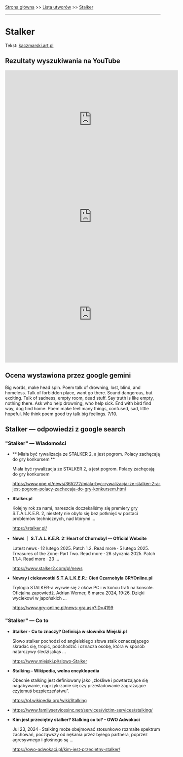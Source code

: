 [Strona główna](../index.md) >> [Lista utworów](../list.md) >> [Stalker](555.md)

---

# Stalker

Tekst: [kaczmarski.art.pl](https://www.kaczmarski.art.pl/tworczosc/wiersze/stalker/)

## Rezultaty wyszukiwania na YouTube

<iframe width="560" height="315" src="https://www.youtube.com/embed/aGuHZLpw7Gk?si=IdontcarewhotheIRSsendsImnotpayingtaxes" title="YouTube video player" frameborder="0" allow="accelerometer; autoplay; clipboard-write; encrypted-media; gyroscope; picture-in-picture; web-share" referrerpolicy="strict-origin-when-cross-origin" allowfullscreen></iframe>

<iframe width="560" height="315" src="https://www.youtube.com/embed/otDwtSuW0dk?si=IdontcarewhotheIRSsendsImnotpayingtaxes" title="YouTube video player" frameborder="0" allow="accelerometer; autoplay; clipboard-write; encrypted-media; gyroscope; picture-in-picture; web-share" referrerpolicy="strict-origin-when-cross-origin" allowfullscreen></iframe>

<iframe width="560" height="315" src="https://www.youtube.com/embed/nPuHrrdMgFA?si=IdontcarewhotheIRSsendsImnotpayingtaxes" title="YouTube video player" frameborder="0" allow="accelerometer; autoplay; clipboard-write; encrypted-media; gyroscope; picture-in-picture; web-share" referrerpolicy="strict-origin-when-cross-origin" allowfullscreen></iframe>

## Ocena wystawiona przez google gemini

Big words, make head spin. Poem talk of drowning, lost, blind, and homeless. Talk of forbidden place, want go there. Sound dangerous, but exciting. Talk of sadness, empty room, dead stuff. Say truth is like empty, nothing there. Ask who help drowning, who help sick. End with bird find way, dog find home. Poem make feel many things, confused, sad, little hopeful. Me think poem good try talk big feelings. 7/10.


## Stalker — odpowiedzi z google search

### "Stalker" — Wiadomości

- **  Miała być rywalizacja ze STALKER 2, a jest pogrom. Polacy zachęcają do gry konkursem  **

    Miała być rywalizacja ze STALKER 2, a jest pogrom. Polacy zachęcają do gry konkursem 

   <https://www.ppe.pl/news/365272/miala-byc-rywalizacja-ze-stalker-2-a-jest-pogrom-polacy-zachecaja-do-gry-konkursem.html>
- **Stalker.pl**

    Kolejny rok za nami, nareszcie doczekaliśmy się premiery gry S.T.A.L.K.E.R. 2, niestety nie obyło się bez potknięć w postaci problemów technicznych, nad którymi ... 

   <https://stalker.pl/>
- **News ｜ S.T.A.L.K.E.R. 2: Heart of Chornobyl — Official Website**

    Latest news · 12 lutego 2025. Patch 1.2. Read more · 5 lutego 2025. Treasures of the Zone: Part Two. Read more · 26 stycznia 2025. Patch 1.1.4. Read more · 23 ... 

   <https://www.stalker2.com/pl/news>
- **Newsy i ciekawostki S.T.A.L.K.E.R.: Cień Czarnobyla  GRYOnline.pl**

    Trylogia STALKER-a wyrwie się z oków PC i w końcu trafi na konsole. Oficjalna zapowiedź. Adrian Werner, 6 marca 2024, 19:26. Dzięki wyciekowi w japońskich ... 

   <https://www.gry-online.pl/news-gra.asp?ID=4199>

### "Stalker" — Co to

- **Stalker - Co to znaczy? Definicja w słowniku Miejski.pl**

    Słowo stalker pochodzi od angielskiego słowa stalk oznaczającego skradać się, tropić, podchodzić i oznacza osobę, która w sposób natarczywy śledzi jakąś ... 

   <https://www.miejski.pl/slowo-Stalker>
- **Stalking – Wikipedia, wolna encyklopedia**

    Obecnie stalking jest definiowany jako „złośliwe i powtarzające się nagabywanie, naprzykrzanie się czy prześladowanie zagrażające czyjemuś bezpieczeństwu”. 

   <https://pl.wikipedia.org/wiki/Stalking>
- <https://www.familyservicesinc.net/services/victim-services/stalking/>
- **Kim jest przeciętny stalker? Stalking co to? - OWO Adwokaci**

    Jul 23, 2024  ·  Stalking może obejmować stosunkowo rozmaite spektrum zachowań, począwszy od nękania przez byłego partnera, poprzez agresywnego i głośnego są ... 

   <https://owo-adwokaci.pl/kim-jest-przecietny-stalker/>

